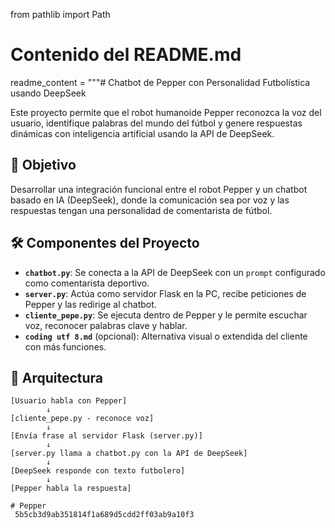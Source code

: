 from pathlib import Path

# Contenido del README.md
readme_content = """# Chatbot de Pepper con Personalidad Futbolística usando DeepSeek

Este proyecto permite que el robot humanoide Pepper reconozca la voz del usuario, identifique palabras del mundo del fútbol y genere respuestas dinámicas con inteligencia artificial usando la API de DeepSeek.


## 🎯 Objetivo

Desarrollar una integración funcional entre el robot Pepper y un chatbot basado en IA (DeepSeek), donde la comunicación sea por voz y las respuestas tengan una personalidad de comentarista de fútbol.


## 🛠️ Componentes del Proyecto

- **`chatbot.py`**: Se conecta a la API de DeepSeek con un `prompt` configurado como comentarista deportivo.
- **`server.py`**: Actúa como servidor Flask en la PC, recibe peticiones de Pepper y las redirige al chatbot.
- **`cliente_pepe.py`**: Se ejecuta dentro de Pepper y le permite escuchar voz, reconocer palabras clave y hablar.
- **`coding utf 8.md`** (opcional): Alternativa visual o extendida del cliente con más funciones.


## 📶 Arquitectura

```plaintext
[Usuario habla con Pepper] 
        ↓
[cliente_pepe.py - reconoce voz] 
        ↓
[Envía frase al servidor Flask (server.py)] 
        ↓
[server.py llama a chatbot.py con la API de DeepSeek] 
        ↓
[DeepSeek responde con texto futbolero] 
        ↓
[Pepper habla la respuesta]

# Pepper
 5b5cb3d9ab351814f1a689d5cdd2ff03ab9a10f3
